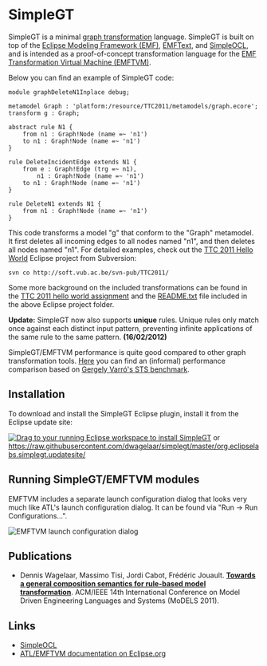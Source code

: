 # SimpleGT
SimpleGT is a minimal [graph transformation](http://www.gratra.org/) language. SimpleGT is built on top of the [Eclipse Modeling Framework (EMF)](http://www.eclipse.org/modeling/emf/), [EMFText](http://www.emftext.org/), and [SimpleOCL](http://code.google.com/a/eclipselabs.org/p/simpleocl), and is intended as a proof-of-concept transformation language for the [EMF Transformation Virtual Machine (EMFTVM)](http://wiki.eclipse.org/ATL/EMFTVM).

Below you can find an example of SimpleGT code:

```
module graphDeleteN1Inplace debug;

metamodel Graph : 'platform:/resource/TTC2011/metamodels/graph.ecore';
transform g : Graph;

abstract rule N1 {
	from n1 : Graph!Node (name =~ 'n1')
	to n1 : Graph!Node (name =~ 'n1')
}

rule DeleteIncidentEdge extends N1 {
	from e : Graph!Edge (trg =~ n1),
		n1 : Graph!Node (name =~ 'n1')
	to n1 : Graph!Node (name =~ 'n1')
}

rule DeleteN1 extends N1 {
	from n1 : Graph!Node (name =~ 'n1')
}
```

This code transforms a model "g" that conform to the "Graph" metamodel. It first deletes all incoming edges to all nodes named "n1", and then deletes all nodes named "n1". For detailed examples, check out the [TTC 2011 Hello World](http://soft.vub.ac.be/viewvc/TTC2011/) Eclipse project from Subversion:

```svn co http://soft.vub.ac.be/svn-pub/TTC2011/```

Some more background on the included transformations can be found in the [TTC 2011 hello world assignment](http://is.ieis.tue.nl/staff/pvgorp/events/TTC2011/cases/ttc2011_submission_3.pdf) and the [README.txt](http://soft.vub.ac.be/svn-pub/TTC2011/README.txt) file included in the above Eclipse project folder.

**Update:** SimpleGT now also supports **unique** rules. Unique rules only match once against each distinct input pattern, preventing infinite applications of the same rule to the same pattern. **(16/02/2012)**

SimpleGT/EMFTVM performance is quite good compared to other graph transformation tools. [Here](https://github.com/dwagelaar/simplegt/raw/master/org.eclipselabs.simplegt.benchmarks/SimpleGTBenchmarks.pdf) you can find an (informal) performance comparison based on [Gergely Varró's STS benchmark](http://www.cs.bme.hu/~gervarro/benchmark/2.0/).

## Installation
To download and install the SimpleGT Eclipse plugin, install it from the Eclipse update site:

<a href="http://marketplace.eclipse.org/marketplace-client-intro?mpc_install=609069" class="drag" title="Drag to your running Eclipse workspace to install SimpleGT"><img class="img-responsive" src="https://marketplace.eclipse.org/sites/all/themes/solstice/public/images/marketplace/btn-install.png" alt="Drag to your running Eclipse workspace to install SimpleGT" /></a> or https://raw.githubusercontent.com/dwagelaar/simplegt/master/org.eclipselabs.simplegt.updatesite/

## Running SimpleGT/EMFTVM modules
EMFTVM includes a separate launch configuration dialog that looks very much like ATL's launch configuration dialog. It can be found via "Run -> Run Configurations...".

![EMFTVM launch configuration dialog](https://wiki.eclipse.org/images/d/d4/Emftvmlaunchconfiguration.png)

## Publications
* Dennis Wagelaar, Massimo Tisi, Jordi Cabot, Frédéric Jouault. [**Towards a general composition semantics for rule-based model transformation**](http://soft.vub.ac.be/Publications/2011/vub-soft-tr-11-07.pdf). ACM/IEEE 14th International Conference on Model Driven Engineering Languages and Systems (MoDELS 2011).

## Links
* [SimpleOCL](https://github.com/dwagelaar/simpleocl)
* [ATL/EMFTVM documentation on Eclipse.org](http://wiki.eclipse.org/ATL/EMFTVM)

